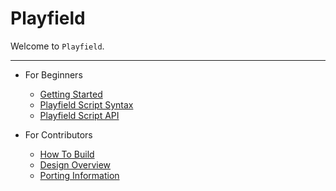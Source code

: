 Playfield
=========

Welcome to `Playfield`.

---

* For Beginners
    * [Getting Started](gettingstarted.md)
    * [Playfield Script Syntax](syntax.md)
    * [Playfield Script API](api.md)

* For Contributors
    * [How To Build](build.md)
    * [Design Overview](design.md)
    * [Porting Information](porting.md)
